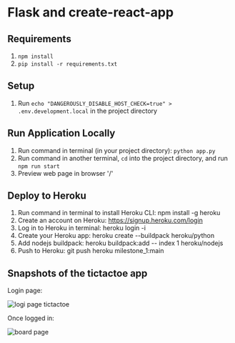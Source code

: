 # Flask and create-react-app

## Requirements
1. `npm install`
2. `pip install -r requirements.txt`

## Setup
1. Run `echo "DANGEROUSLY_DISABLE_HOST_CHECK=true" > .env.development.local` in the project directory

## Run Application Locally
1. Run command in terminal (in your project directory): `python app.py`
2. Run command in another terminal, `cd` into the project directory, and run `npm run start`
3. Preview web page in browser '/'

## Deploy to Heroku
1. Run command in terminal to install Heroku CLI: npm install -g heroku
2. Create an account on Heroku: https://signup.heroku.com/login
3. Log in to Heroku in terminal: heroku login -i
4. Create your Heroku app: heroku create --buildpack heroku/python
5. Add nodejs buildpack: heroku buildpack:add -- index 1 heroku/nodejs
6. Push to Heroku: git push heroku milestone_1:main

## Snapshots of the tictactoe app

Login page:

![logi page tictactoe](https://user-images.githubusercontent.com/68924449/186937968-11f82d84-702b-4b0c-b127-89fcfdf37762.png)

Once logged in:

![board page](https://user-images.githubusercontent.com/68924449/186938061-98621fb6-9914-42de-aa95-020a6b9f3c12.png)
